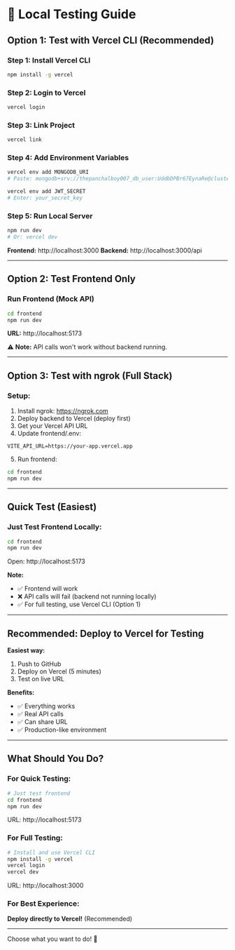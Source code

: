 # 🧪 Local Testing Guide

## Option 1: Test with Vercel CLI (Recommended)

### Step 1: Install Vercel CLI
```bash
npm install -g vercel
```

### Step 2: Login to Vercel
```bash
vercel login
```

### Step 3: Link Project
```bash
vercel link
```

### Step 4: Add Environment Variables
```bash
vercel env add MONGODB_URI
# Paste: mongodb+srv://thepanchalboy007_db_user:UddbDPBr67EynaRe@cluster1.xqpaw45.mongodb.net/machine_catalog

vercel env add JWT_SECRET
# Enter: your_secret_key
```

### Step 5: Run Local Server
```bash
npm run dev
# Or: vercel dev
```

**Frontend:** http://localhost:3000
**Backend:** http://localhost:3000/api

---

## Option 2: Test Frontend Only

### Run Frontend (Mock API)
```bash
cd frontend
npm run dev
```

**URL:** http://localhost:5173

⚠️ **Note:** API calls won't work without backend running.

---

## Option 3: Test with ngrok (Full Stack)

### Setup:
1. Install ngrok: https://ngrok.com
2. Deploy backend to Vercel (deploy first)
3. Get your Vercel API URL
4. Update frontend/.env:
```
VITE_API_URL=https://your-app.vercel.app
```
5. Run frontend:
```bash
cd frontend
npm run dev
```

---

## Quick Test (Easiest)

### Just Test Frontend Locally:
```bash
cd frontend
npm run dev
```

Open: http://localhost:5173

**Note:** 
- ✅ Frontend will work
- ❌ API calls will fail (backend not running locally)
- ✅ For full testing, use Vercel CLI (Option 1)

---

## Recommended: Deploy to Vercel for Testing

**Easiest way:**
1. Push to GitHub
2. Deploy on Vercel (5 minutes)
3. Test on live URL

**Benefits:**
- ✅ Everything works
- ✅ Real API calls
- ✅ Can share URL
- ✅ Production-like environment

---

## What Should You Do?

### For Quick Testing:
```bash
# Just test frontend
cd frontend
npm run dev
```
URL: http://localhost:5173

### For Full Testing:
```bash
# Install and use Vercel CLI
npm install -g vercel
vercel login
vercel dev
```
URL: http://localhost:3000

### For Best Experience:
**Deploy directly to Vercel!** (Recommended)

---

Choose what you want to do! 🚀

